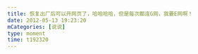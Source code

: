 ```yaml
---
title: 恢复出厂后可以开网页了，哈哈哈哈，但是每次都连G网，我要E网啊！
date: 2012-05-13 19:23:20
mCategories: [说说]
type: moment
time: t192320
---
```


